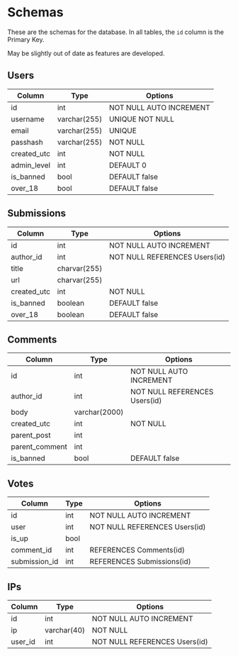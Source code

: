 # Schemas

These are the schemas for the database. In all tables, the `id` column is the Primary Key.

May be slightly out of date as features are developed.

## Users

Column|Type|Options
-|-|-
id|int|NOT NULL AUTO INCREMENT
username|varchar(255)|UNIQUE NOT NULL
email|varchar(255)|UNIQUE
passhash|varchar(255)|NOT NULL
created_utc|int|NOT NULL
admin_level|int|DEFAULT 0
is_banned|bool|DEFAULT false
over_18|bool|DEFAULT false

## Submissions

Column|Type|Options
-|-|-
id|int|NOT NULL AUTO INCREMENT	
author_id|int| NOT NULL REFERENCES Users(id)			
title|charvar(255)			
url|charvar(255)			
created_utc|int|NOT NULL
is_banned|boolean|DEFAULT false
over_18|boolean|DEFAULT false

## Comments

Column|Type|Options
-|-|-
id|int| NOT NULL AUTO INCREMENT	
author_id|int|NOT NULL REFERENCES Users(id)			
body|varchar(2000)		
created_utc|int|NOT NULL		
parent_post|int			
parent_comment|int			
is_banned|bool|DEFAULT false

## Votes

Column|Type|Options
-|-|-
id|int| NOT NULL AUTO INCREMENT	
user|int|NOT NULL REFERENCES Users(id)		
is_up|bool
comment_id|int|REFERENCES Comments(id)
submission_id|int|REFERENCES Submissions(id)

## IPs

Column|Type|Options
-|-|-
id|int|NOT NULL AUTO INCREMENT
ip|varchar(40)|NOT NULL
user_id|int|NOT NULL REFERENCES Users(id)
